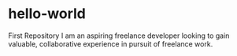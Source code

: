 # hello-world
First Repository
I am an aspiring freelance developer looking to gain valuable, collaborative experience in pursuit of freelance work. 
